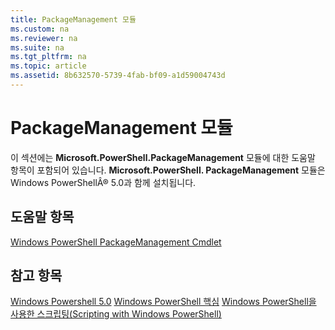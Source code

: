 ```yaml
---
title: PackageManagement 모듈
ms.custom: na
ms.reviewer: na
ms.suite: na
ms.tgt_pltfrm: na
ms.topic: article
ms.assetid: 8b632570-5739-4fab-bf09-a1d59004743d
---
```

# PackageManagement 모듈
이 섹션에는 **Microsoft.PowerShell.PackageManagement** 모듈에 대한 도움말 항목이 포함되어 있습니다. **Microsoft.PowerShell. PackageManagement** 모듈은 Windows PowerShellÂ® 5.0과 함께 설치됩니다.

## 도움말 항목
[Windows PowerShell PackageManagement Cmdlet](http://technet.microsoft.com/library/dn890706(v=wps.640).aspx)

## 참고 항목
[Windows Powershell 5.0](Windows-PowerShell-5.0.md)
[Windows PowerShell 핵심](https://technet.microsoft.com/en-us/library/4b75f1e4-f327-48f3-92ab-bf5435094d41)
[Windows PowerShell을 사용한 스크립팅(Scripting with Windows PowerShell)](../../getting-started/fundamental/Scripting-with-Windows-PowerShell.md)



<!--HONumber=May16_HO2-->


